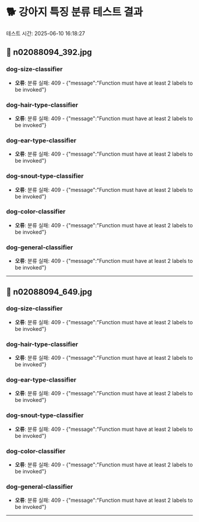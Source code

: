 # 🐕 강아지 특징 분류 테스트 결과

테스트 시간: 2025-06-10 16:18:27

## 📸 n02088094_392.jpg

### dog-size-classifier
- **오류**: 분류 실패: 409 - {"message":"Function must have at least 2 labels to be invoked"}

### dog-hair-type-classifier
- **오류**: 분류 실패: 409 - {"message":"Function must have at least 2 labels to be invoked"}

### dog-ear-type-classifier
- **오류**: 분류 실패: 409 - {"message":"Function must have at least 2 labels to be invoked"}

### dog-snout-type-classifier
- **오류**: 분류 실패: 409 - {"message":"Function must have at least 2 labels to be invoked"}

### dog-color-classifier
- **오류**: 분류 실패: 409 - {"message":"Function must have at least 2 labels to be invoked"}

### dog-general-classifier
- **오류**: 분류 실패: 409 - {"message":"Function must have at least 2 labels to be invoked"}

---

## 📸 n02088094_649.jpg

### dog-size-classifier
- **오류**: 분류 실패: 409 - {"message":"Function must have at least 2 labels to be invoked"}

### dog-hair-type-classifier
- **오류**: 분류 실패: 409 - {"message":"Function must have at least 2 labels to be invoked"}

### dog-ear-type-classifier
- **오류**: 분류 실패: 409 - {"message":"Function must have at least 2 labels to be invoked"}

### dog-snout-type-classifier
- **오류**: 분류 실패: 409 - {"message":"Function must have at least 2 labels to be invoked"}

### dog-color-classifier
- **오류**: 분류 실패: 409 - {"message":"Function must have at least 2 labels to be invoked"}

### dog-general-classifier
- **오류**: 분류 실패: 409 - {"message":"Function must have at least 2 labels to be invoked"}

---

